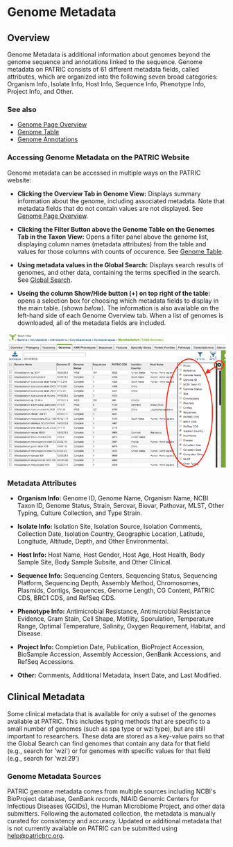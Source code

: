 # Genome Metadata

## Overview

Genome Metadata is additional information about genomes beyond the genome sequence and annotations linked to the sequence. Genome metadata on PATRIC consists of 61 different metadata fields, called attributes, which are organized into the following seven broad categories: Organism Info, Isolate Info, Host Info, Sequence Info, Phenotype Info, Project Info, and Other.

### See also
* [Genome Page Overview](../organisms_genome/overview.html)
* [Genome Table](../organisms_taxon/genome_table.html)
* [Genome Annotations](../organisms_taxon/genome_annotations.html)

### Accessing Genome Metadata on the PATRIC Website
Genome metadata can be accessed in multiple ways on the PATRIC website:

* **Clicking the Overview Tab in Genome View:** Displays summary information about the genome, including associated metadata. Note that metadata fields that do not contain values are not displayed. See [Genome Page Overview](../organisms_genome/overview.html).

* **Clicking the Filter Button above the Genome Table on the Genomes Tab in the Taxon View:** Opens a filter panel above the genome list, displaying column names (metadata attributes) from the table and values for those columns with counts of occurence. See [Genome Table](../organisms_taxon/genome_table.html).

* **Using metadata values in the Global Search:** Displays search results of genomes, and other data, containing the terms specified in the search. See [Global Search](../global_search.html).

* **Useing the column Show/Hide button (+) on top right of the table:**  opens a selection box for choosing which metadata fields to display in the main table. (*shown below*). The information is also available on the left-hand side of each Genome Overview tab. When a list of genomes is downloaded, all of the metadata fields are included.

![Metadata Fields Show/Hide](../images/metadata_field_show-hide.png)

### Metadata Attributes

* **Organism Info:** Genome ID, Genome Name, Organism Name, NCBI Taxon ID, Genome Status, Strain, Serovar, Biovar, Pathovar, MLST, Other Typing, Culture Collection, and Type Strain.

* **Isolate Info:** Isolation Site, Isolation Source, Isolation Comments, Collection Date, Isolation Country, Geographic Location, Latitude, Longitude, Altitude, Depth, and Other Environmental.

* **Host Info:** Host Name, Host Gender, Host Age, Host Health, Body Sample Site, Body Sample Subsite, and Other Clinical.

* **Sequence Info:** Sequencing Centers, Sequencing Status, Sequencing Platform, Sequencing Depth, Assembly Method, Chromosomes, Plasmids, Contigs, Sequences, Genome Length, CG Content, PATRIC CDS, BRC1 CDS, and RefSeq CDS.

* **Phenotype Info:** Antimicrobial Resistance, Antimicrobial Resistance Evidence, Gram Stain, Cell Shape, Motility, Sporulation, Temperature Range, Optimal Temperature, Salinity, Oxygen Requirement, Habitat, and Disease.

* **Project Info:** Completion Date, Publication, BioProject Accession, BioSample Accession, Assembly Accession, GenBank Accessions, and RefSeq Accessions.

* **Other:** Comments, Additional Metadata, Insert Date, and Last Modified.

## Clinical Metadata
Some clinical metadata that is available for only a subset of the genomes available at PATRIC. This includes typing methods that are specific to a small number of genomes (such as spa type or wzi type), but are still important to researchers. These data are stored as a key-value pairs so that the Global Search can find genomes that contain any data for that field (e.g., search for 'wzi') or for genomes with specific values for that field (e.g., search for 'wzi:29')

### Genome Metadata Sources
PATRIC genome metadata comes from multiple sources including NCBI's BioProject database, GenBank records, NIAID Genomic Centers for Infectious Diseases (GCIDs), the Human Microbiome Project, and other data submitters. Following the automated collection, the metadata is manually curated for consistency and accuracy. Updated or additional metadata that is not currently available on PATRIC can be submitted using [help@patricbrc.org](mailto:help@patricbrc.org).
